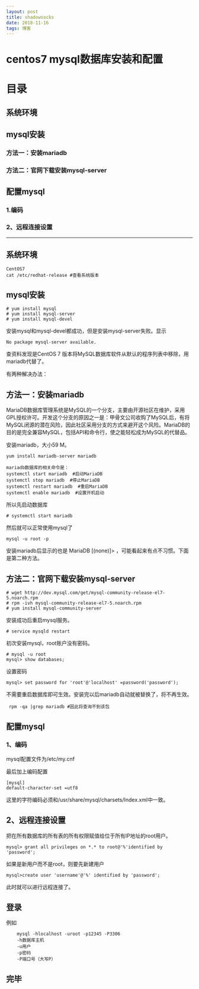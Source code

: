 ```yaml
---
layout: post
title: shadowsocks
date: 2018-11-16 
tags: 博客 
---
```


# centos7 mysql数据库安装和配置

# 目录

## 系统环境

## mysql安装

### 方法一：安装mariadb

### 方法二：官网下载安装mysql-server

## 配置mysql

### 1.编码

### 2、远程连接设置

***

## 系统环境

    CentOS7
    cat /etc/redhat-release #查看系统版本

## mysql安装

	# yum install mysql
	# yum install mysql-server
	# yum install mysql-devel

安装mysql和mysql-devel都成功，但是安装mysql-server失败。显示

	No package mysql-server available.

查资料发现是CentOS 7 版本将MySQL数据库软件从默认的程序列表中移除，用mariadb代替了。

有两种解决办法：

## 方法一：安装mariadb

MariaDB数据库管理系统是MySQL的一个分支，主要由开源社区在维护，采用GPL授权许可。开发这个分支的原因之一是：甲骨文公司收购了MySQL后，有将MySQL闭源的潜在风险，因此社区采用分支的方式来避开这个风险。MariaDB的目的是完全兼容MySQL，包括API和命令行，使之能轻松成为MySQL的代替品。

安装mariadb，大小59 M。

	yum install mariadb-server mariadb 

	mariadb数据库的相关命令是：
	systemctl start mariadb  #启动MariaDB
	systemctl stop mariadb  #停止MariaDB
	systemctl restart mariadb  #重启MariaDB
	systemctl enable mariadb  #设置开机启动

所以先启动数据库

	# systemctl start mariadb
然后就可以正常使用mysql了

 	mysql -u root -p

安装mariadb后显示的也是 MariaDB [(none)]> ，可能看起来有点不习惯。下面是第二种方法。

## 方法二：官网下载安装mysql-server

	# wget http://dev.mysql.com/get/mysql-community-release-el7-5.noarch.rpm
	# rpm -ivh mysql-community-release-el7-5.noarch.rpm
	# yum install mysql-community-server
安装成功后重启mysql服务。

	# service mysqld restart
初次安装mysql，root账户没有密码。
	
	# mysql -u root 
	mysql> show databases; 
设置密码

	mysql> set password for 'root'@'localhost' =password('password');
不需要重启数据库即可生效。安装完以后mariadb自动就被替换了，将不再生效。

	 rpm -qa |grep mariadb #因此将查询不到该包

## 配置mysql
### 1、编码
mysql配置文件为/etc/my.cnf

最后加上编码配置

	[mysql]
	default-character-set =utf8
这里的字符编码必须和/usr/share/mysql/charsets/Index.xml中一致。
## 2、远程连接设置
把在所有数据库的所有表的所有权限赋值给位于所有IP地址的root用户。

	mysql> grant all privileges on *.* to root@'%'identified by 'password';
如果是新用户而不是root，则要先新建用户

	mysql>create user 'username'@'%' identified by 'password';  
此时就可以进行远程连接了。
## 登录

例如

		mysql -hlocalhost -uroot -p12345 -P3306
		-h数据库主机
		-u用户
		-p密码
		-P端口号（大写P）
## 完毕





